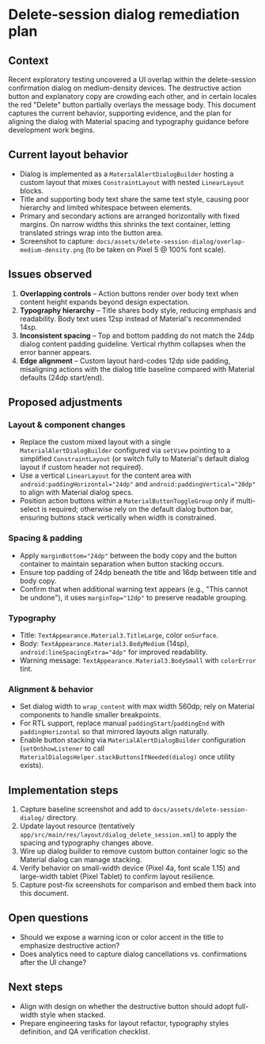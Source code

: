 # Delete-session dialog remediation plan

## Context

Recent exploratory testing uncovered a UI overlap within the delete-session confirmation dialog on medium-density devices. The destructive action button and explanatory copy are crowding each other, and in certain locales the red "Delete" button partially overlays the message body. This document captures the current behavior, supporting evidence, and the plan for aligning the dialog with Material spacing and typography guidance before development work begins.

## Current layout behavior

- Dialog is implemented as a `MaterialAlertDialogBuilder` hosting a custom layout that mixes `ConstraintLayout` with nested `LinearLayout` blocks.
- Title and supporting body text share the same text style, causing poor hierarchy and limited whitespace between elements.
- Primary and secondary actions are arranged horizontally with fixed margins. On narrow widths this shrinks the text container, letting translated strings wrap into the button area.
- Screenshot to capture: `docs/assets/delete-session-dialog/overlap-medium-density.png` (to be taken on Pixel 5 @ 100% font scale).

## Issues observed

1. **Overlapping controls** – Action buttons render over body text when content height expands beyond design expectation.
2. **Typography hierarchy** – Title shares body style, reducing emphasis and readability. Body text uses 12sp instead of Material's recommended 14sp.
3. **Inconsistent spacing** – Top and bottom padding do not match the 24dp dialog content padding guideline. Vertical rhythm collapses when the error banner appears.
4. **Edge alignment** – Custom layout hard-codes 12dp side padding, misaligning actions with the dialog title baseline compared with Material defaults (24dp start/end).

## Proposed adjustments

### Layout & component changes

- Replace the custom mixed layout with a single `MaterialAlertDialogBuilder` configured via `setView` pointing to a simplified `ConstraintLayout` (or switch fully to Material's default dialog layout if custom header not required).
- Use a vertical `LinearLayout` for the content area with `android:paddingHorizontal="24dp"` and `android:paddingVertical="20dp"` to align with Material dialog specs.
- Position action buttons within a `MaterialButtonToggleGroup` only if multi-select is required; otherwise rely on the default dialog button bar, ensuring buttons stack vertically when width is constrained.

### Spacing & padding

- Apply `marginBottom="24dp"` between the body copy and the button container to maintain separation when button stacking occurs.
- Ensure top padding of 24dp beneath the title and 16dp between title and body copy.
- Confirm that when additional warning text appears (e.g., "This cannot be undone"), it uses `marginTop="12dp"` to preserve readable grouping.

### Typography

- Title: `TextAppearance.Material3.TitleLarge`, color `onSurface`.
- Body: `TextAppearance.Material3.BodyMedium` (14sp), `android:lineSpacingExtra="4dp"` for improved readability.
- Warning message: `TextAppearance.Material3.BodySmall` with `colorError` tint.

### Alignment & behavior

- Set dialog width to `wrap_content` with max width 560dp; rely on Material components to handle smaller breakpoints.
- For RTL support, replace manual `paddingStart`/`paddingEnd` with `paddingHorizontal` so that mirrored layouts align naturally.
- Enable button stacking via `MaterialAlertDialogBuilder` configuration (`setOnShowListener` to call `MaterialDialogsHelper.stackButtonsIfNeeded(dialog)` once utility exists).

## Implementation steps

1. Capture baseline screenshot and add to `docs/assets/delete-session-dialog/` directory.
2. Update layout resource (tentatively `app/src/main/res/layout/dialog_delete_session.xml`) to apply the spacing and typography changes above.
3. Wire up dialog builder to remove custom button container logic so the Material dialog can manage stacking.
4. Verify behavior on small-width device (Pixel 4a, font scale 1.15) and large-width tablet (Pixel Tablet) to confirm layout resilience.
5. Capture post-fix screenshots for comparison and embed them back into this document.

## Open questions

- Should we expose a warning icon or color accent in the title to emphasize destructive action?
- Does analytics need to capture dialog cancellations vs. confirmations after the UI change?

## Next steps

- Align with design on whether the destructive button should adopt full-width style when stacked.
- Prepare engineering tasks for layout refactor, typography styles definition, and QA verification checklist.
